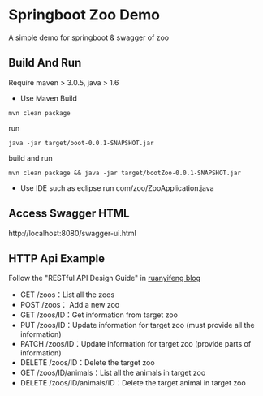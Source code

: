 # Springboot Zoo Demo
A simple demo for springboot & swagger of zoo

Build And Run
-------------
Require maven > 3.0.5, java > 1.6

* Use Maven
Build
```
mvn clean package
```
run
```
java -jar target/boot-0.0.1-SNAPSHOT.jar
```
build and run
```
mvn clean package && java -jar target/bootZoo-0.0.1-SNAPSHOT.jar
```

* Use IDE such as eclipse
run com/zoo/ZooApplication.java

Access Swagger HTML
-------------
http://localhost:8080/swagger-ui.html

HTTP Api Example
-------------
Follow the "RESTful API Design Guide" in [ruanyifeng blog](http://www.ruanyifeng.com/blog/2014/05/restful_api.html "http://www.ruanyifeng.com/blog/2014/05/restful_api.html")

+ GET /zoos：List all the zoos
+ POST /zoos： Add a new zoo
+ GET /zoos/ID：Get information from target zoo  
+ PUT /zoos/ID：Update information for target zoo (must provide all the information)
+ PATCH /zoos/ID：Update information for target zoo (provide parts of information)
+ DELETE /zoos/ID：Delete the target zoo
+ GET /zoos/ID/animals：List all the animals in target zoo
+ DELETE /zoos/ID/animals/ID：Delete the target animal in target zoo
